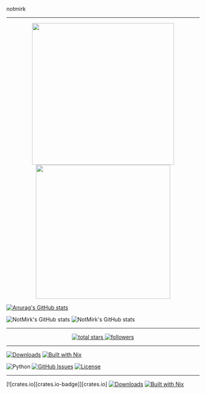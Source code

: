 notmirk

---

<p align='center'>
  <a href="#"><img src="https://github-readme-stats.vercel.app/api?username=notmirk&show_icons=true&theme=github_dark_dimmed&hide_border=true" width="370"></a>
  <a href="#"><img src="https://github-readme-stats.vercel.app/api/top-langs/?username=notmirk&show_icons=true&theme=github_dark_dimmed&hide_border=true" width="350"></a>
</p>	

[![Anurag's GitHub stats](https://github-readme-stats.vercel.app/api?username=notmirk)](https://github.com/notmirk/github-readme-stats)


![NotMirk's GitHub stats](https://github-readme-stats.vercel.app/api?username=notmirk&theme=github_dark_dimmed&show_icons=true&hide_border=true)
![NotMirk's GitHub stats](https://github-readme-stats.vercel.app/api?username=notmirk&theme=github_dark_dimmed&show_icons=true&hide_border=true)

---

<p align='center'>
    <a href='https://github.com/notmirk?tab=repositories&sort=stargazers'>
        <img alt='total stars' title='Total stars on GitHub' src='https://custom-icon-badges.herokuapp.com/badge/dynamic/json?logo=star&color=55960c&labelColor=488207&label=Stars&style=for-the-badge&query=%24.stars&url=https://api.github-star-counter.workers.dev/user/notmirk'/>
    </a>	
    <a href='https://github.com/notmirk?tab=followers'>
        <img alt='followers' title='Follow Me on GitHub' src='https://custom-icon-badges.herokuapp.com/github/followers/notmirk?color=236ad3&labelColor=1155ba&style=for-the-badge&logo=person-add&label=Follow&logoColor=white'/>
    </a>
</p>

<!--
**notmirk/notmirk** is a ✨ _special_ ✨ repository because its `README.md` (this file) appears on your GitHub profile.

Here are some ideas to get you started:

- 🔭 I’m currently working on ...
- 🌱 I’m currently learning ...
- 👯 I’m looking to collaborate on ...
- 🤔 I’m looking for help with ...
- 💬 Ask me about ...
- 📫 How to reach me: ...
- 😄 Pronouns: ...
- ⚡ Fun fact: ...

- DLNA player
- text log filter
- PuTTY Start
-->

---

[![Downloads][downloads-badge]][releases]
[![Built with Nix][builtwithnix-badge]][builtwithnix]

![Python](https://img.shields.io/badge/python-v3.6+-blue.svg)
[![GitHub Issues](https://img.shields.io/github/issues/anfederico/clairvoyant.svg)](https://github.com/notmirk/notmirk/issues)
[![License](https://img.shields.io/badge/license-MIT-blue.svg)](https://opensource.org/licenses/MIT)

[builtwithnix-badge]: https://img.shields.io/badge/builtwith-nix-7d81f7?style=flat-square
[builtwithnix]: https://builtwithnix.org/
[downloads-badge]: https://img.shields.io/github/downloads/notmirk/notmirk/total?style=flat-square
[releases]: https://github.com/notmirk/notmirk/releases

---

[![crates.io][crates.io-badge]][crates.io]
[![Downloads][downloads-badge]][releases]
[![Built with Nix][builtwithnix-badge]][builtwithnix]
